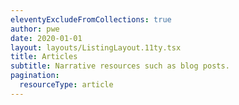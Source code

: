 ```yaml
---
eleventyExcludeFromCollections: true
author: pwe
date: 2020-01-01
layout: layouts/ListingLayout.11ty.tsx
title: Articles
subtitle: Narrative resources such as blog posts.
pagination:
  resourceType: article
---
```

